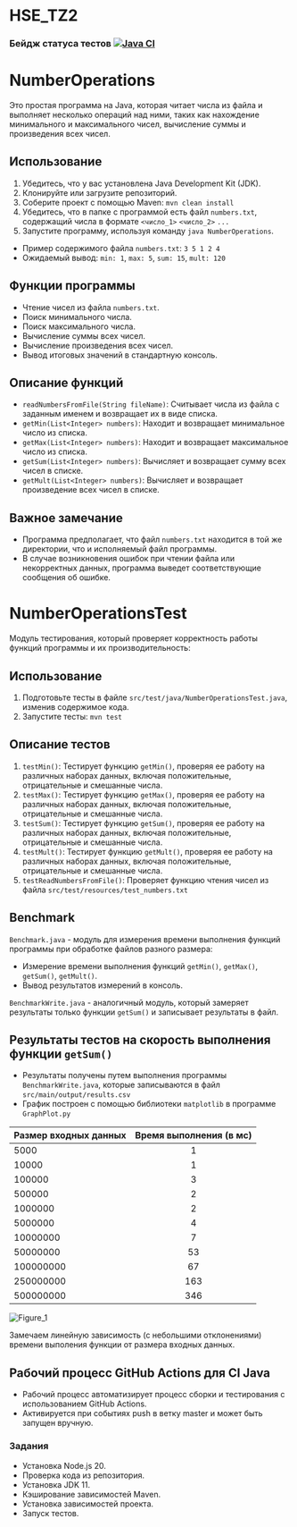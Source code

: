 # HSE_TZ2

### Бейдж статуса тестов [![Java CI](https://github.com/F1ggin/TZ-2/actions/workflows/maven.yml/badge.svg)](https://github.com/F1ggin/TZ-2/actions/workflows/maven.yml)

# NumberOperations

Это простая программа на Java, которая читает числа из файла и выполняет несколько операций над ними, таких как нахождение минимального и максимального чисел, вычисление суммы и произведения всех чисел.

## Использование

1. Убедитесь, что у вас установлена Java Development Kit (JDK).
2. Клонируйте или загрузите репозиторий.
3. Соберите проект с помощью Maven: `mvn clean install`
4. Убедитесь, что в папке с программой есть файл `numbers.txt`, содержащий числа в формате `<число_1>` `<число_2>` `...`
5. Запустите программу, используя команду `java NumberOperations`.
- Пример содержимого файла `numbers.txt`: `3 5 1 2 4`
- Ожидаемый вывод: `min: 1`, `max: 5`, `sum: 15`, `mult: 120`

## Функции программы

- Чтение чисел из файла `numbers.txt`.
- Поиск минимального числа.
- Поиск максимального числа.
- Вычисление суммы всех чисел.
- Вычисление произведения всех чисел.
- Вывод итоговых значений в стандартную консоль.

## Описание функций

- `readNumbersFromFile(String fileName)`: Считывает числа из файла с заданным именем и возвращает их в виде списка.
- `getMin(List<Integer> numbers)`: Находит и возвращает минимальное число из списка.
- `getMax(List<Integer> numbers)`: Находит и возвращает максимальное число из списка.
- `getSum(List<Integer> numbers)`: Вычисляет и возвращает сумму всех чисел в списке.
- `getMult(List<Integer> numbers)`: Вычисляет и возвращает произведение всех чисел в списке.

## Важное замечание

- Программа предполагает, что файл `numbers.txt` находится в той же директории, что и исполняемый файл программы.
- В случае возникновения ошибок при чтении файла или некорректных данных, программа выведет соответствующие сообщения об ошибке.

# NumberOperationsTest

Модуль тестирования, который проверяет корректность работы функций программы и их производительность:

## Использование

1. Подготовьте тесты в файле `src/test/java/NumberOperationsTest.java`, изменив содержимое кода.
2. Запустите тесты: `mvn test`

## Описание тестов

1. `testMin()`: Тестирует функцию `getMin()`, проверяя ее работу на различных наборах данных, включая положительные, отрицательные и смешанные числа.
2. `testMax()`: Тестирует функцию `getMax()`, проверяя ее работу на различных наборах данных, включая положительные, отрицательные и смешанные числа.
3. `testSum()`: Тестирует функцию `getSum()`, проверяя ее работу на различных наборах данных, включая положительные, отрицательные и смешанные числа.
4. `testMult()`: Тестирует функцию `getMult()`, проверяя ее работу на различных наборах данных, включая положительные, отрицательные и смешанные числа.
5. `testReadNumbersFromFile()`: Проверяет функцию чтения чисел из файла `src/test/resources/test_numbers.txt`

## Benchmark 
`Benchmark.java` - модуль для измерения времени выполнения функций программы при обработке файлов разного размера:
- Измерение времени выполнения функций `getMin()`, `getMax()`, `getSum()`, `getMult()`.
- Вывод результатов измерений в консоль.

`BenchmarkWrite.java` - аналогичный модуль, который замеряет результаты только функции `getSum()` и записывает результаты в файл.

## Результаты тестов на скорость выполнения функции `getSum()` 

- Результаты получены путем выполнения программы `BenchmarkWrite.java`, которые записываются в файл `src/main/output/results.csv`
- График построен с помощью библиотеки `matplotlib` в программе `GraphPlot.py`

| Размер входных данных | Время выполнения (в мс) |
| --------------------- |:-----------------------:|
| 5000                  | 1                       |
| 10000                 | 1                       |                  
| 100000                | 3                       |
| 500000                | 2                       |             
| 1000000               | 2                       |
| 5000000               | 4                       |
| 10000000              | 7                       |
| 50000000              | 53                      |
| 100000000             | 67                      |
| 250000000             | 163                     |
| 500000000             | 346                     |

![Figure_1](https://github.com/psycndr/TZ2/assets/102012523/cf762b84-8d27-44cd-be6c-88cc7edbe98c)

Замечаем линейную зависимость (с небольшими отклонениями) времени выполения функции от размера входных данных. 

## Рабочий процесс GitHub Actions для CI Java

- Рабочий процесс автоматизирует процесс сборки и тестирования с использованием GitHub Actions. 
- Активируется при событиях push в ветку master и может быть запущен вручную.

### Задания
- Установка Node.js 20.
- Проверка кода из репозитория.
- Установка JDK 11.
- Кэширование зависимостей Maven.
- Установка зависимостей проекта.
- Запуск тестов.
